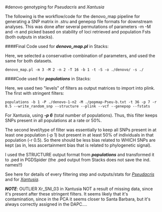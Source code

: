 
#denovo genotyping for *Pseudacris* and *Xantusia*

The following is the workflow/code for the denovo_map pipeline for generating a SNP matrix in .stru and genepop file formats for downstream analyses. This was done after several permutations of parameters -m -M and -n and picked based on stability of loci retrieved and population Fsts (both outputs in stacks).


####Final Code used for ***denovo_map.pl*** in Stacks:

Here, we selected a conservative combination of parameters, and used the same for both datasets. 

	
	denovo_map.pl -m 3 -M 2 -n 2 -T 16 -b 1 -t -S -o ./denovo/ -s ./



####Code used for ***populations*** in Stacks: 

Here, we used two "levels" of filters as output matrices to import into plink. The first with stringent filters:

	populations -b 1 -P ./denovo-1-n2 -M ./popmap-Pseu-b.txt -t 36 -p 7 -r 0.5 --write_random_snp --structure --plink --vcf --genepop --fstats

For Xantusia, using ***-p 6*** (total number of populations). Thus, this filter keeps SNPs present in all populations at a rate or 50%. 

The second level/type of filter was essentially to keep all SNPs present in at least one population (-p 1) but present in at least 50% of individuals in that population (-r 0.5). So there should be less bias related to WHICH SNPs are kept (as in, less ascertainment bias that is related to phylogenetic signal).

	

I used the STRUCTURE output format from ***populations*** and transformed it to .ped in PGDSpider (the .ped output from Stacks does not save the ind. names!!)

See here for details of every filtering step and outputs/stats for [*Pseudacris*](https://github.com/pesalerno/Pseudacris-island-genomics/blob/master/Pseudacris-data-filters-results.md) and for [*Xantusia*](https://github.com/pesalerno/Pseudacris-island-genomics/blob/master/Xantusia-data-filters-results.md).


***NOTE***: OUTLIER Xr_SNI_03 in Xantusia NOT a result of missing data, since it's present after these stringent filters. It seems likely that it's contamination, since in the PCA it seems closer to Santa Barbara, but it's always correctly assigned in the DAPC.... 



		
		

